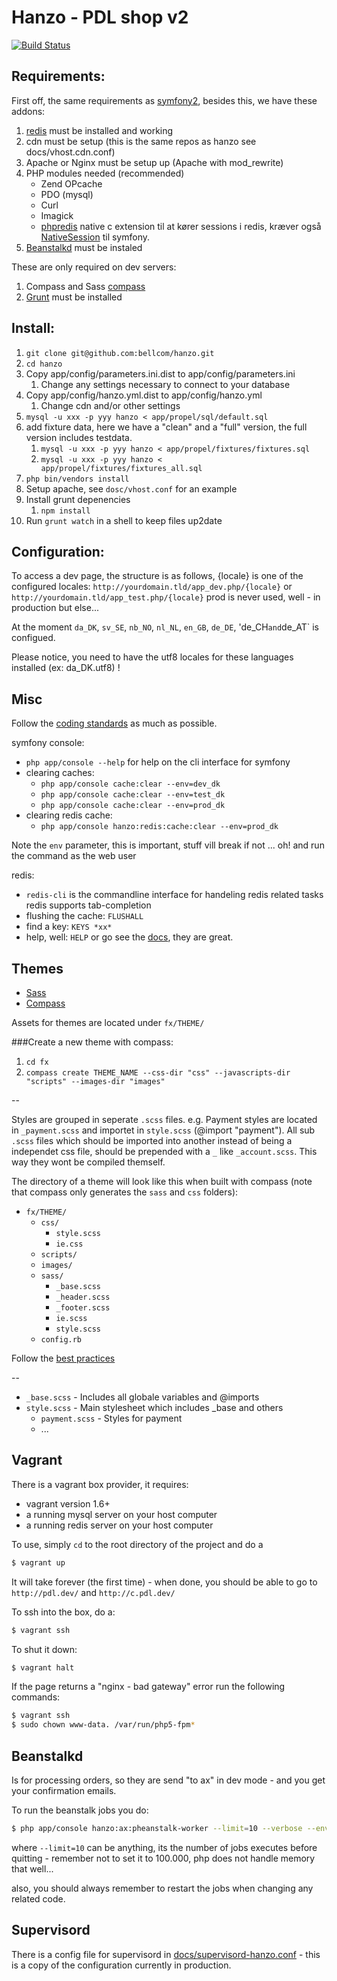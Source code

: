 # Hanzo - PDL shop v2

[![Build Status](https://magnum.travis-ci.com/pompdelux/hanzo.png?token=UA2TnLisELk6rr7prsvr&branch=master)](https://magnum.travis-ci.com/pompdelux/hanzo)

## Requirements:

First off, the same requirements as [symfony2](http://symfony.com/doc/2.0/reference/requirements.html), besides this, we have these addons:

1. [redis](http://redis.io/) must be installed and working
2. cdn must be setup (this is the same repos as hanzo see docs/vhost.cdn.conf)
3. Apache or Nginx must be setup up (Apache with mod_rewrite)
4. PHP modules needed (recommended)
    * Zend OPcache
    * PDO (mysql)
    * Curl
    * Imagick
    * [phpredis](https://github.com/nicolasff/phpredis) native c extension til at kører sessions i redis, kræver også [NativeSession](https://github.com/drak/NativeSession) til symfony.
6. [Beanstalkd](http://kr.github.io/beanstalkd/) must be instaled

These are only required on dev servers:

1. Compass and Sass [compass](http://compass-style.org/install/)
2. [Grunt](http://gruntjs.com/) must be installed


## Install:

1. `git clone git@github.com:bellcom/hanzo.git`
2. `cd hanzo`
3. Copy app/config/parameters.ini.dist to app/config/parameters.ini
	1. Change any settings necessary to connect to your database
4. Copy app/config/hanzo.yml.dist to app/config/hanzo.yml
	1. Change cdn and/or other settings
5. `mysql -u xxx -p yyy hanzo < app/propel/sql/default.sql`
6. add fixture data, here we have a "clean" and a "full" version, the full version includes testdata.
	1. `mysql -u xxx -p yyy hanzo < app/propel/fixtures/fixtures.sql`
 	2. `mysql -u xxx -p yyy hanzo < app/propel/fixtures/fixtures_all.sql`
7. `php bin/vendors install`
8. Setup apache, see `dosc/vhost.conf` for an example
9. Install grunt depenencies
 	1. `npm install`
10. Run `grunt watch` in a shell to keep files up2date


## Configuration:

To access a dev page, the structure is as follows, {locale} is one of the configured locales: `http://yourdomain.tld/app_dev.php/{locale}` or `http://yourdomain.tld/app_test.php/{locale}` prod is never used, well - in production but else...

At the moment `da_DK`, `sv_SE`, `nb_NO`, `nl_NL`, `en_GB`, `de_DE`, 'de_CH` and `de_AT` is configued.

Please notice, you need to have the utf8 locales for these languages installed (ex: da_DK.utf8) !


## Misc

Follow the [coding standards](http://symfony.com/doc/current/contributing/code/standards.html) as much as possible.

symfony console:

- `php app/console --help` for help on the cli interface for symfony
- clearing caches:
  - `php app/console cache:clear --env=dev_dk`
  - `php app/console cache:clear --env=test_dk`
  - `php app/console cache:clear --env=prod_dk`
- clearing redis cache:
  - `php app/console hanzo:redis:cache:clear --env=prod_dk`

Note the `env` parameter, this is important, stuff vill break if not ... oh! and run the command as the web user

redis:

- `redis-cli` is the commandline interface for handeling redis related tasks
  redis supports tab-completion
- flushing the cache: `FLUSHALL`
- find a key: `KEYS *xx*`
- help, well: `HELP` or go see the [docs](http://redis.io/documentation), they are great.


## Themes

- [Sass](http://sass-lang.com/)
- [Compass](http://compass-style.org/)

Assets for themes are located under `fx/THEME/`

###Create a new theme with compass:

1. `cd fx`
2. `compass create THEME_NAME --css-dir "css" --javascripts-dir "scripts" --images-dir "images"`

--

Styles are grouped in seperate `.scss` files. e.g. Payment styles are located in `_payment.scss` and importet in `style.scss` (@import "payment"). All sub `.scss` files which should be imported into another instead of being a independet css file, should be prepended with a `_` like `_account.scss`. This way they wont be compiled themself.

The directory of a theme will look like this when built with compass (note that compass only generates the `sass` and `css` folders):

- `fx/THEME/`
  - `css/`
     - `style.scss`
     - `ie.css`
  - `scripts/`
  - `images/`
  - `sass/`
     - `_base.scss`
     - `_header.scss`
     - `_footer.scss`
     - `ie.scss`
     - `style.scss`
  - `config.rb`

Follow the [best practices](http://compass-style.org/help/tutorials/best_practices/)

--

- `_base.scss` - Includes all globale variables and @imports
- `style.scss` - Main stylesheet which includes _base and others
  - `payment.scss` - Styles for payment
  - ...


## Vagrant

There is a vagrant box provider, it requires:

- vagrant version 1.6+
- a running mysql server on your host computer
- a running redis server on your host computer

To use, simply `cd` to the root directory of the project and do a

```bash
$ vagrant up
```

It will take forever (the first time) - when done, you should be able to go to `http://pdl.dev/` and `http://c.pdl.dev/`

To ssh into the box, do a:

```bash
$ vagrant ssh
```

To shut it down:

```bash
$ vagrant halt
```

If the page returns a "nginx - bad gateway" error run the following commands:

```bash
$ vagrant ssh
$ sudo chown www-data. /var/run/php5-fpm*
```

## Beanstalkd

Is for processing orders, so they are send "to ax" in dev mode - and you get your confirmation emails.

To run the beanstalk jobs you do:

```bash
$ php app/console hanzo:ax:pheanstalk-worker --limit=10 --verbose --env=dev_dk
```

where `--limit=10` can be anything, its the number of jobs executes before quitting - remember not to set it to 100.000, php does not handle memory that well...

also, you should always remember to restart the jobs when changing any related code.


## Supervisord

There is a config file for supervisord in [docs/supervisord-hanzo.conf](docs/supervisord-hanzo.conf) - this is a copy of the configuration currently in production.

